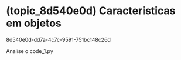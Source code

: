 # (topic_8d540e0d) Caracteristicas em objetos
8d540e0d-dd7a-4c7c-9591-751bc148c26d

Analise o code_1.py